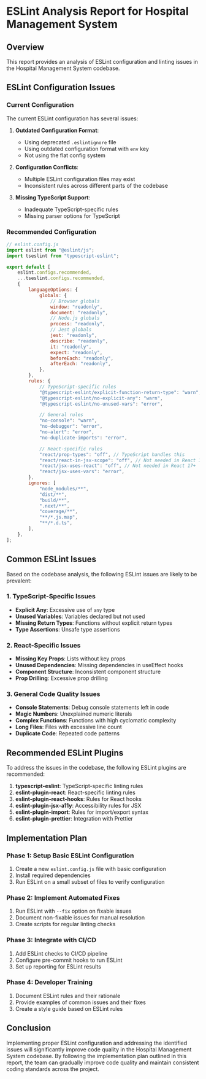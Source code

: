# ESLint Analysis Report for Hospital Management System

## Overview

This report provides an analysis of ESLint configuration and linting issues in the Hospital Management System codebase.

## ESLint Configuration Issues

### Current Configuration

The current ESLint configuration has several issues:

1. **Outdated Configuration Format**:

   - Using deprecated `.eslintignore` file
   - Using outdated configuration format with `env` key
   - Not using the flat config system

2. **Configuration Conflicts**:

   - Multiple ESLint configuration files may exist
   - Inconsistent rules across different parts of the codebase

3. **Missing TypeScript Support**:
   - Inadequate TypeScript-specific rules
   - Missing parser options for TypeScript

### Recommended Configuration

```javascript
// eslint.config.js
import eslint from "@eslint/js";
import tseslint from "typescript-eslint";

export default [
	eslint.configs.recommended,
	...tseslint.configs.recommended,
	{
		languageOptions: {
			globals: {
				// Browser globals
				window: "readonly",
				document: "readonly",
				// Node.js globals
				process: "readonly",
				// Jest globals
				jest: "readonly",
				describe: "readonly",
				it: "readonly",
				expect: "readonly",
				beforeEach: "readonly",
				afterEach: "readonly",
			},
		},
		rules: {
			// TypeScript-specific rules
			"@typescript-eslint/explicit-function-return-type": "warn",
			"@typescript-eslint/no-explicit-any": "warn",
			"@typescript-eslint/no-unused-vars": "error",

			// General rules
			"no-console": "warn",
			"no-debugger": "error",
			"no-alert": "error",
			"no-duplicate-imports": "error",

			// React-specific rules
			"react/prop-types": "off", // TypeScript handles this
			"react/react-in-jsx-scope": "off", // Not needed in React 17+
			"react/jsx-uses-react": "off", // Not needed in React 17+
			"react/jsx-uses-vars": "error",
		},
		ignores: [
			"node_modules/**",
			"dist/**",
			"build/**",
			".next/**",
			"coverage/**",
			"**/*.js.map",
			"**/*.d.ts",
		],
	},
];
```

## Common ESLint Issues

Based on the codebase analysis, the following ESLint issues are likely to be prevalent:

### 1. TypeScript-Specific Issues

- **Explicit Any**: Excessive use of `any` type
- **Unused Variables**: Variables declared but not used
- **Missing Return Types**: Functions without explicit return types
- **Type Assertions**: Unsafe type assertions

### 2. React-Specific Issues

- **Missing Key Props**: Lists without key props
- **Unused Dependencies**: Missing dependencies in useEffect hooks
- **Component Structure**: Inconsistent component structure
- **Prop Drilling**: Excessive prop drilling

### 3. General Code Quality Issues

- **Console Statements**: Debug console statements left in code
- **Magic Numbers**: Unexplained numeric literals
- **Complex Functions**: Functions with high cyclomatic complexity
- **Long Files**: Files with excessive line count
- **Duplicate Code**: Repeated code patterns

## Recommended ESLint Plugins

To address the issues in the codebase, the following ESLint plugins are recommended:

1. **typescript-eslint**: TypeScript-specific linting rules
2. **eslint-plugin-react**: React-specific linting rules
3. **eslint-plugin-react-hooks**: Rules for React hooks
4. **eslint-plugin-jsx-a11y**: Accessibility rules for JSX
5. **eslint-plugin-import**: Rules for import/export syntax
6. **eslint-plugin-prettier**: Integration with Prettier

## Implementation Plan

### Phase 1: Setup Basic ESLint Configuration

1. Create a new `eslint.config.js` file with basic configuration
2. Install required dependencies
3. Run ESLint on a small subset of files to verify configuration

### Phase 2: Implement Automated Fixes

1. Run ESLint with `--fix` option on fixable issues
2. Document non-fixable issues for manual resolution
3. Create scripts for regular linting checks

### Phase 3: Integrate with CI/CD

1. Add ESLint checks to CI/CD pipeline
2. Configure pre-commit hooks to run ESLint
3. Set up reporting for ESLint results

### Phase 4: Developer Training

1. Document ESLint rules and their rationale
2. Provide examples of common issues and their fixes
3. Create a style guide based on ESLint rules

## Conclusion

Implementing proper ESLint configuration and addressing the identified issues will significantly improve code quality in the Hospital Management System codebase. By following the implementation plan outlined in this report, the team can gradually improve code quality and maintain consistent coding standards across the project.
